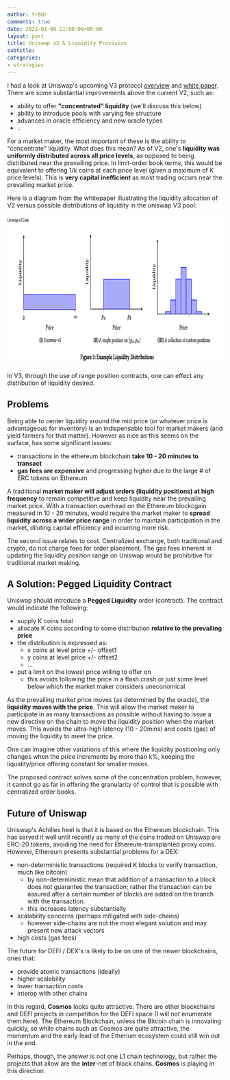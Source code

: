 ```yaml
---
author: tr8dr
comments: true
date: 2021-01-09 11:00:00+00:00
layout: post
title: Uniswap v3 & Liquidity Provision
subtitle:
categories:
- strategies
---
```

I had a look at Uniswap's upcoming V3 protocol [overview](https://uniswap.org/blog/uniswap-v3/) and 
[white paper](https://uniswap.org/whitepaper-v3.pdf).  There are some substantial improvements above the 
current V2, such as:

- ability to offer __"concentrated" liquidity__ (we'll discuss this below)
- ability to introduce pools with varying fee structure
- advances in oracle efficiency and new oracle types  
- ..

For a market maker, the most important of these is the ability to "concentrate" liquidity.  What does this 
mean?  As of V2, one's __liquidity was uniformly distributed across all price levels__, as opposed to being distributed
near the prevailing price.  In limit-order book
terms, this would be equivalent to offering 1/k coins at each price level (given a maximum of K price levels).
This is __very capital inefficient__ as most trading occurs near the prevailing market price.

Here is a diagram from the whitepaper illustrating the liquidity allocation of V2 versus possible distributions of
liquidity in the uniswap V3 pool:

<img src="/assets/2021-04-12/concentration.png" width="800" height="350" />

In V3, through the use of range position contracts, one can effect any distribution of liquidity desired. 

## Problems
Being able to center liquidity around the mid price (or whatever price is advantageous for inventory) is an
indispensable tool for market makers (and yield farmers for that matter).   However as nice as this seems on the
surface, has some significant issues:

- transactions in the ethereum blockchain __take 10 - 20 minutes to transact__
- __gas fees are expensive__ and progressing higher due to the large # of ERC tokens on Ethereum

A traditional __market maker will adjust orders (liquidity positions) at high frequency__ to remain competitive and keep
liquidity near the prevailing market price.  With a transaction overhead on the Ethereum blockcgain measured in 10 - 20 
minutes, would require the market maker to __spread liquidity across a wider price range__ in order to maintain participation 
in the market, diluting capital efficiency and incurring more risk.

The second issue relates to cost.  Centralized exchange, both traditional and crypto, do not charge fees for order
placement.  The gas fees inherent in updating the liquidity position range on Uniswap would be prohibitive for
traditional market making.

## A Solution: Pegged Liquidity Contract
Uniswap should introduce a __Pegged Liquidity__ order (contract).  The contract would indicate the following:

- supply K coins total
- allocate K coins according to some distribution __relative to the prevailing price__
- the distribution is expressed as:
  * x coins at level price +/- offset1
  * y coins at level price +/- offset2
  * ...  
- put a limit on the lowest price willing to offer on
  * this avoids following the price in a flash crash or just some level below which the market maker considers
    uneconomical
    
As the prevailing market price moves (as determined by the oracle), the __liquidity moves with the price__.  This will
allow the market maker to participate in as many transactions as possible without having to issue a new directive
on the chain to move the liquidity position when the market moves.  This avoids the ultra-high latency (10 - 20mins) and
costs (gas) of moving the liquidity to meet the price.

One can imagine other variations of this where the liquidity positioning only changes when the price increments 
by more than k%, keeping the liquidity/price offering constant for smaller moves.
    
The proposed contract solves some of the concentration problem, however, it cannot go as far in offering the
granularity of control that is possible with centralized order books.

## Future of Uniswap
Uniswap's Achilles heel is that it is based on the Ethereum blockchain.  This has served it well until recently as many of the
coins traded on Uniswap are ERC-20 tokens, avoiding the need for Ethereum-transplanted proxy coins.  However, Ethereum
presents substantial problems for a DEX:

- non-deterministic transactions (required K blocks to verify transaction, much like bitcoin)
  * by non-deterministic mean that addition of a transaction to a block does not guarantee the transaction;
    rather the transaction can be assured after a certain number of blocks are added on the branch with
    the transaction.
  * this increases latency substantially
- scalability concerns (perhaps mitigated with side-chains)
  * however side-chains are not the most elegant solution and may present new attack vectors
- high costs (gas fees)

The future for DEFI / DEX's is likely to be on one of the newer blockchains, ones that:

- provide atomic transactions (ideally)
- higher scalability
- lower transaction costs
- interop with other chains

In this regard, __Cosmos__ looks quite attractive.  There are other blockchains and DEFI projects in competition
for the DEFI space (I will not enumerate them here).  The Ethereum Blockchain, unless the Bitcoin chain is 
innovating quickly, so while chains such as Cosmos are quite attractive, the momentum and the early lead of
the Etherium ecosystem could still win out in the end.

Perhaps, though, the answer is not one L1 chain technology, but rather the projects that allow are the __inter__-net
of block chains.  __Cosmos__ is playing in this direction.


